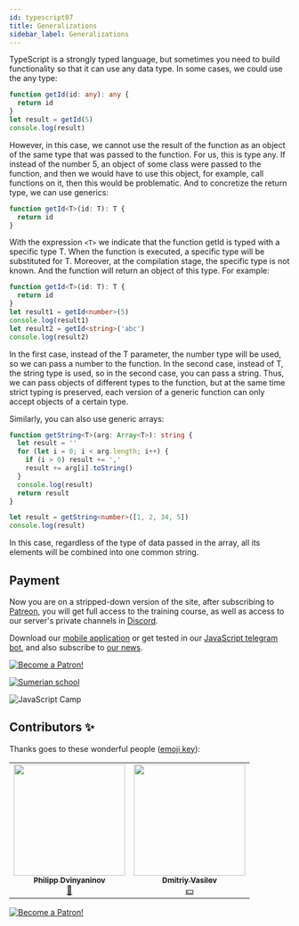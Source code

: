 ```yaml
---
id: typescript07
title: Generalizations
sidebar_label: Generalizations
---
```



TypeScript is a strongly typed language, but sometimes you need to build functionality so that it can use any data type. In some cases, we could use the any type:

```typescript
function getId(id: any): any {
  return id
}
let result = getId(5)
console.log(result)
```

However, in this case, we cannot use the result of the function as an object of the same type that was passed to the function. For us, this is type any. If instead of the number 5, an object of some class were passed to the function, and then we would have to use this object, for example, call functions on it, then this would be problematic. And to concretize the return type, we can use generics:

```typescript
function getId<T>(id: T): T {
  return id
}
```

With the expression `<T>` we indicate that the function getId is typed with a specific type T. When the function is executed, a specific type will be substituted for T. Moreover, at the compilation stage, the specific type is not known. And the function will return an object of this type. For example:

```typescript
function getId<T>(id: T): T {
  return id
}
let result1 = getId<number>(5)
console.log(result1)
let result2 = getId<string>('abc')
console.log(result2)
```

In the first case, instead of the T parameter, the number type will be used, so we can pass a number to the function. In the second case, instead of T, the string type is used, so in the second case, you can pass a string. Thus, we can pass objects of different types to the function, but at the same time strict typing is preserved, each version of a generic function can only accept objects of a certain type.

Similarly, you can also use generic arrays:

```typescript
function getString<T>(arg: Array<T>): string {
  let result = ''
  for (let i = 0; i < arg.length; i++) {
    if (i > 0) result += ','
    result += arg[i].toString()
  }
  console.log(result)
  return result
}

let result = getString<number>([1, 2, 34, 5])
console.log(result)
```

In this case, regardless of the type of data passed in the array, all its elements will be combined into one common string.

## Payment

Now you are on a stripped-down version of the site, after subscribing to [Patreon](https://www.patreon.com/javascriptcamp), you will get full access to the training course, as well as access to our server's private channels in [Discord](https://discord.gg/6GDAfXn).

Download our [mobile application](http://onelink.to/njhc95) or get tested in our [JavaScript telegram bot](https://t.me/javascriptcamp_bot), and also subscribe to [our news](https://t.me/javascriptapp).

[![Become a Patron!](/Img/logo/patreon.jpg)](https://www.patreon.com/bePatron?u=31769291)


[![Sumerian school](/img/app.jpg)](http://onelink.to/njhc95)

![JavaScript Camp](/img/bandlink.png)

## Contributors ✨

Thanks goes to these wonderful people ([emoji key](https://allcontributors.org/docs/en/emoji-key)):

<!-- ALL-CONTRIBUTORS-LIST:START - Do not remove or modify this section -->
<!-- prettier-ignore-start -->
<!-- markdownlint-disable -->
<table>
  <tr>
    <td align="center"><a href="https://github.com/FELiX-RN"><img src="https://avatars0.githubusercontent.com/u/72006627?v=4?s=200" width="200px;" alt=""/><br /><sub><b>Philipp Dvinyaninov</b></sub></a><br /><a href="https://github.com/gHashTag/react-native-village/commits?author=FELiX-RN" title="Documentation">📖</a></td>
    <td align="center"><a href="https://fullstackserverless.github.io/"><img src="https://avatars0.githubusercontent.com/u/6774813?v=4?s=200" width="200px;" alt=""/><br /><sub><b>Dmitriy Vasilev</b></sub></a><br /><a href="#financial-gHashTag" title="Financial">💵</a></td>
  </tr>
  
</table>

<!-- markdownlint-restore -->
<!-- prettier-ignore-end -->

<!-- ALL-CONTRIBUTORS-LIST:END -->

[![Become a Patron!](/img/logo/patreon.jpg)](https://www.patreon.com/bePatron?u=31769291)
